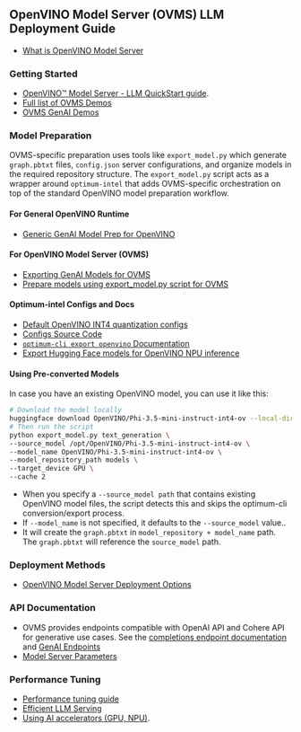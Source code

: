 ## OpenVINO Model Server (OVMS) LLM Deployment Guide

*   [What is OpenVINO Model Server](https://docs.openvino.ai/2025/model-server/ovms_what_is_openvino_model_server.html)

### Getting Started

*   [OpenVINO™ Model Server - LLM QuickStart guide](https://docs.openvino.ai/2025/model-server/ovms_docs_llm_quickstart.html).
*   [Full list of OVMS Demos](https://docs.openvino.ai/2025/model-server/ovms_docs_demos.html)
*   [OVMS GenAI Demos](https://docs.openvino.ai/2025/model-server/ovms_docs_demos.html#check-out-new-generative-ai-demos) 


### Model Preparation

OVMS-specific preparation uses tools like `export_model.py` which generate `graph.pbtxt` files, `config.json` server configurations, and organize models in the required repository structure. The `export_model.py` script acts as a wrapper around `optimum-intel` that adds OVMS-specific orchestration on top of the standard OpenVINO model preparation workflow.

#### For General OpenVINO Runtime  
* [Generic GenAI Model Prep for OpenVINO](https://docs.openvino.ai/2025/openvino-workflow-generative/genai-model-preparation.html)

#### For OpenVINO Model Server (OVMS)  
* [Exporting GenAI Models for OVMS](https://docs.openvino.ai/2025/model-server/ovms_docs_prepare_genai.html)  
* [Prepare models using export_model.py script for OVMS](https://docs.openvino.ai/2025/model-server/ovms_demos_common_export.html)  

#### Optimum-intel Configs and Docs
* [Default OpenVINO INT4 quantization configs](https://github.com/helena-intel/readmes/blob/main/default_openvino_int4_configs.md#default-openvino-quantization-configs-for-int4-quantization)
* [Configs Source Code](https://github.com/huggingface/optimum-intel/blob/main/optimum/intel/openvino/configuration.py#L54)
* [`optimum-cli export openvino` Documentation](https://huggingface.co/docs/optimum/main/en/intel/openvino/export)
* [Export Hugging Face models for OpenVINO NPU inference](https://github.com/helena-intel/readmes/blob/main/openvino_llm_model_export_npu.md)

#### Using Pre-converted Models
In case you have an existing OpenVINO model, you can use it like this:

```bash
# Download the model locally
huggingface download OpenVINO/Phi-3.5-mini-instruct-int4-ov --local-dir /opt/OpenVINO/Phi-3.5-mini-instruct-int4-ov
# Then run the script
python export_model.py text_generation \
--source_model /opt/OpenVINO/Phi-3.5-mini-instruct-int4-ov \
--model_name OpenVINO/Phi-3.5-mini-instruct-int4-ov \
--model_repository_path models \
--target_device GPU \
--cache 2
```
* When you specify a `--source_model path` that contains existing OpenVINO model files, the script detects this and skips the optimum-cli conversion/export process.
* If `--model_name` is not specified, it defaults to the `--source_model` value.. 
* It will create the `graph.pbtxt` in `model_repository + model_name` path. The `graph.pbtxt` will reference the `source_model` path. 

### Deployment Methods

*   [OpenVINO Model Server Deployment Options ](https://docs.openvino.ai/2025/model-server/ovms_docs_deploying_server.html)

### API Documentation

* OVMS provides endpoints compatible with OpenAI API and Cohere API for generative use cases. See the [completions endpoint documentation](https://docs.openvino.ai/2025/model-server/ovms_docs_clients_genai.html#) and [GenAI Endpoints](https://docs.openvino.ai/2025/model-server/ovms_docs_genai.html)
* [Model Server Parameters](https://docs.openvino.ai/2025/model-server/ovms_docs_parameters.html)

### Performance Tuning
*  [Performance tuning guide](https://docs.openvino.ai/2025/model-server/ovms_docs_performance_tuning.html)
*  [Efficient LLM Serving](https://docs.openvino.ai/2025/model-server/ovms_docs_llm_reference.html#caching-settings)
*  [Using AI accelerators (GPU, NPU)](https://docs.openvino.ai/2025/model-server/ovms_docs_target_devices.html).
